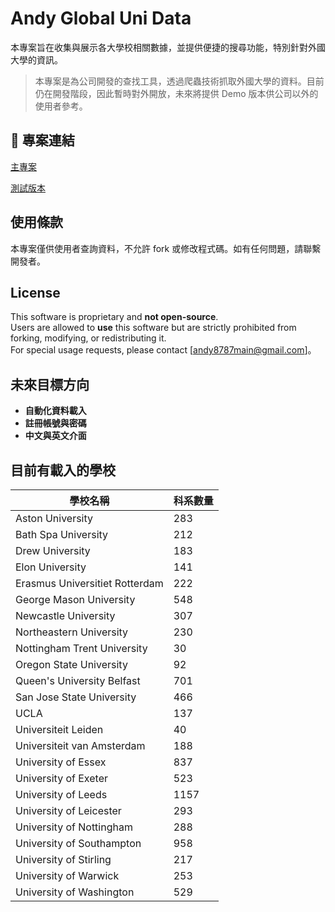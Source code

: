 # Andy Global Uni Data

本專案旨在收集與展示各大學校相關數據，並提供便捷的搜尋功能，特別針對外國大學的資訊。

> 本專案是為公司開發的查找工具，透過爬蟲技術抓取外國大學的資料。目前仍在開發階段，因此暫時對外開放，未來將提供 Demo 版本供公司以外的使用者參考。

## 📌 專案連結

[主專案](https://andy-globalunidata.github.io/main_project)

[測試版本](https://andy-globalunidata.github.io/test_project)

## 使用條款

本專案僅供使用者查詢資料，不允許 fork 或修改程式碼。如有任何問題，請聯繫開發者。

## License

This software is proprietary and **not open-source**.  
Users are allowed to **use** this software but are strictly prohibited from forking, modifying, or redistributing it.  
For special usage requests, please contact [andy8787main@gmail.com]。

## 未來目標方向

- **自動化資料載入**
- **註冊帳號與密碼**
- **中文與英文介面**

## 目前有載入的學校

| 學校名稱                          | 科系數量 |
|-----------------------------------|----------|
| Aston University                    | 283|
| Bath Spa University                 | 212|
| Drew University                     | 183|
| Elon University                     | 141|
| Erasmus Universitiet Rotterdam      | 222|
| George Mason University             | 548|
| Newcastle University                | 307|
| Northeastern University             | 230|
| Nottingham Trent University         |  30|
| Oregon State University             |  92|
| Queen's University Belfast          | 701|
| San Jose State University           | 466|
| UCLA                                | 137|
| Universiteit Leiden                 |  40|
| Universiteit van Amsterdam          | 188|
| University of Essex                 | 837|
| University of Exeter                | 523|
| University of Leeds                 |1157|
| University of Leicester             | 293|
| University of Nottingham            | 288|
| University of Southampton           | 958|
| University of Stirling              | 217|
| University of Warwick               | 253|
| University of Washington            | 529|
